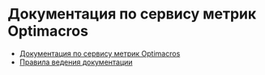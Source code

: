# Документация по сервису метрик Optimacros

- [Документация по сервису метрик Optimacros](./service_metrics.md)
- [Правила ведения документации](https://mw-gitlab.optimacros.com/mw/docs/rules/-/blob/main/index.md)
